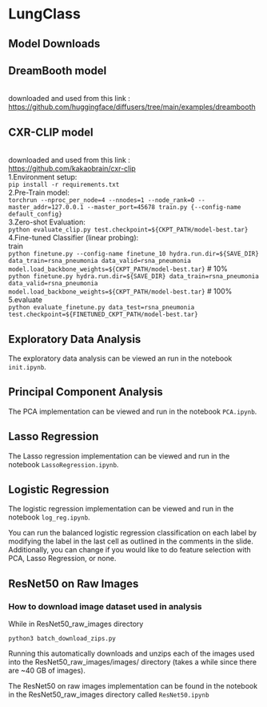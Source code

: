 # LungClass

## Model Downloads
## DreamBooth model 
<br>downloaded and used from this link :<br> https://github.com/huggingface/diffusers/tree/main/examples/dreambooth <br>


## CXR-CLIP model  
<br>downloaded and used from this link : <br>https://github.com/kakaobrain/cxr-clip <br>
1.Environment setup: <br>
`pip install -r requirements.txt`<br>
2.Pre-Train model:<br> 
`torchrun --nproc_per_node=4 --nnodes=1 --node_rank=0 --master_addr=127.0.0.1 --master_port=45678 train.py {--config-name default_config}`<br>
3.Zero-shot Evaluation:<br> `python evaluate_clip.py test.checkpoint=${CKPT_PATH/model-best.tar}`<br>
4.Fine-tuned Classifier (linear probing):<br>
train<br>
`python finetune.py --config-name finetune_10 hydra.run.dir=${SAVE_DIR} data_train=rsna_pneumonia data_valid=rsna_pneumonia model.load_backbone_weights=${CKPT_PATH/model-best.tar}` # 10%<br>
`python finetune.py hydra.run.dir=${SAVE_DIR} data_train=rsna_pneumonia data_valid=rsna_pneumonia model.load_backbone_weights=${CKPT_PATH/model-best.tar}` # 100%<br>
5.evaluate<br>
`python evaluate_finetune.py data_test=rsna_pneumonia test.checkpoint=${FINETUNED_CKPT_PATH/model-best.tar}`<br>



## Exploratory Data Analysis
The exploratory data analysis can be viewed an run in the notebook `init.ipynb`.

## Principal Component Analysis
The PCA implementation can be viewed and run in the notebook `PCA.ipynb`.

## Lasso Regression 
The Lasso regression implementation can be viewed and run in the notebook `LassoRegression.ipynb`.

## Logistic Regression
The logistic regression implementation can be viewed and run in the notebook `log_reg.ipynb`.

You can run the balanced logistic regression classification on each label by modifying the label in the last
cell as outlined in the comments in the slide. Additionally, you can change if you would like to do feature
selection with PCA, Lasso Regression, or none.

## ResNet50 on Raw Images
### How to download image dataset used in analysis
While in ResNet50_raw_images directory
```
python3 batch_download_zips.py
```
Running this automatically downloads and unzips each of the images used into the ResNet50_raw_images/images/ directory (takes a while since there are ~40 GB of images).

The ResNet50 on raw images implementation can be found in the notebook in the ResNet50_raw_images directory called `ResNet50.ipynb`
